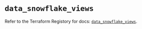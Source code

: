 # `data_snowflake_views`

Refer to the Terraform Registory for docs: [`data_snowflake_views`](https://www.terraform.io/docs/providers/snowflake/d/views).
